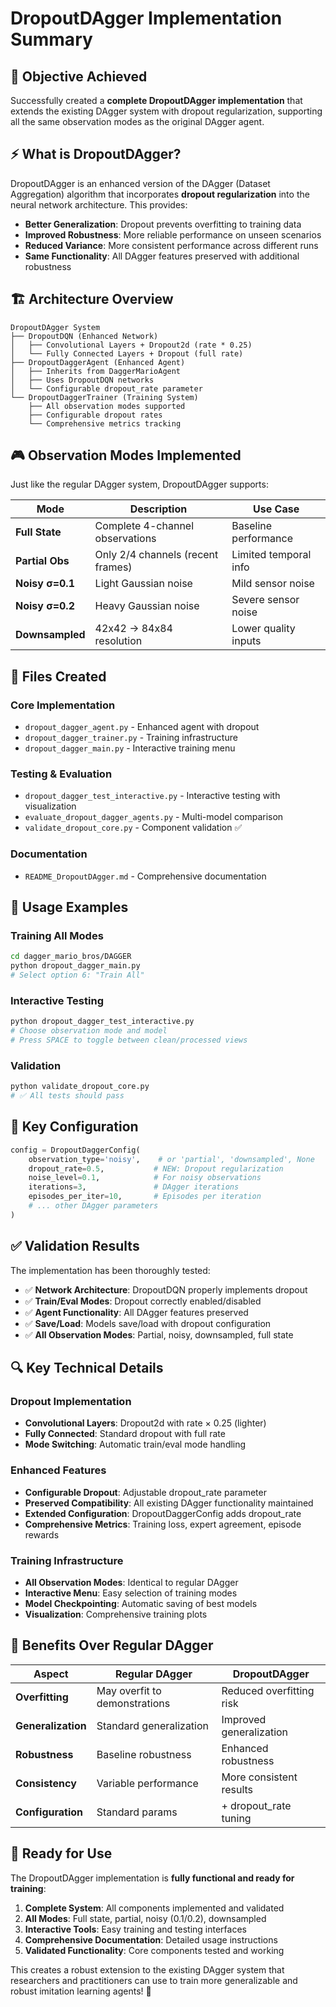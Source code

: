 # DropoutDAgger Implementation Summary

## 🎯 Objective Achieved

Successfully created a **complete DropoutDAgger implementation** that extends the existing DAgger system with dropout regularization, supporting all the same observation modes as the original DAgger agent.

## ⚡ What is DropoutDAgger?

DropoutDAgger is an enhanced version of the DAgger (Dataset Aggregation) algorithm that incorporates **dropout regularization** into the neural network architecture. This provides:

- **Better Generalization**: Dropout prevents overfitting to training data
- **Improved Robustness**: More reliable performance on unseen scenarios  
- **Reduced Variance**: More consistent performance across different runs
- **Same Functionality**: All DAgger features preserved with additional robustness

## 🏗️ Architecture Overview

```
DropoutDAgger System
├── DropoutDQN (Enhanced Network)
│   ├── Convolutional Layers + Dropout2d (rate * 0.25)
│   └── Fully Connected Layers + Dropout (full rate)
├── DropoutDaggerAgent (Enhanced Agent)
│   ├── Inherits from DaggerMarioAgent
│   ├── Uses DropoutDQN networks
│   └── Configurable dropout_rate parameter
└── DropoutDaggerTrainer (Training System)
    ├── All observation modes supported
    ├── Configurable dropout rates
    └── Comprehensive metrics tracking
```

## 🎮 Observation Modes Implemented

Just like the regular DAgger system, DropoutDAgger supports:

| Mode | Description | Use Case |
|------|-------------|----------|
| **Full State** | Complete 4-channel observations | Baseline performance |
| **Partial Obs** | Only 2/4 channels (recent frames) | Limited temporal info |
| **Noisy σ=0.1** | Light Gaussian noise | Mild sensor noise |
| **Noisy σ=0.2** | Heavy Gaussian noise | Severe sensor noise |
| **Downsampled** | 42x42 → 84x84 resolution | Lower quality inputs |

## 📁 Files Created

### Core Implementation
- `dropout_dagger_agent.py` - Enhanced agent with dropout
- `dropout_dagger_trainer.py` - Training infrastructure  
- `dropout_dagger_main.py` - Interactive training menu

### Testing & Evaluation
- `dropout_dagger_test_interactive.py` - Interactive testing with visualization
- `evaluate_dropout_dagger_agents.py` - Multi-model comparison
- `validate_dropout_core.py` - Component validation ✅

### Documentation
- `README_DropoutDAgger.md` - Comprehensive documentation

## 🚀 Usage Examples

### Training All Modes
```bash
cd dagger_mario_bros/DAGGER
python dropout_dagger_main.py
# Select option 6: "Train All"
```

### Interactive Testing
```bash
python dropout_dagger_test_interactive.py
# Choose observation mode and model
# Press SPACE to toggle between clean/processed views
```

### Validation
```bash
python validate_dropout_core.py
# ✅ All tests should pass
```

## 🔧 Key Configuration

```python
config = DropoutDaggerConfig(
    observation_type='noisy',    # or 'partial', 'downsampled', None
    dropout_rate=0.5,           # NEW: Dropout regularization
    noise_level=0.1,            # For noisy observations
    iterations=3,               # DAgger iterations
    episodes_per_iter=10,       # Episodes per iteration
    # ... other DAgger parameters
)
```

## ✅ Validation Results

The implementation has been thoroughly tested:

- ✅ **Network Architecture**: DropoutDQN properly implements dropout
- ✅ **Train/Eval Modes**: Dropout correctly enabled/disabled
- ✅ **Agent Functionality**: All DAgger features preserved
- ✅ **Save/Load**: Models save/load with dropout configuration
- ✅ **All Observation Modes**: Partial, noisy, downsampled, full state

## 🔍 Key Technical Details

### Dropout Implementation
- **Convolutional Layers**: Dropout2d with rate × 0.25 (lighter)
- **Fully Connected**: Standard dropout with full rate
- **Mode Switching**: Automatic train/eval mode handling

### Enhanced Features
- **Configurable Dropout**: Adjustable dropout_rate parameter
- **Preserved Compatibility**: All existing DAgger functionality maintained
- **Extended Configuration**: DropoutDaggerConfig adds dropout_rate
- **Comprehensive Metrics**: Training loss, expert agreement, episode rewards

### Training Infrastructure
- **All Observation Modes**: Identical to regular DAgger
- **Interactive Menu**: Easy selection of training modes
- **Model Checkpointing**: Automatic saving of best models
- **Visualization**: Comprehensive training plots

## 🎯 Benefits Over Regular DAgger

| Aspect | Regular DAgger | DropoutDAgger |
|--------|---------------|---------------|
| **Overfitting** | May overfit to demonstrations | Reduced overfitting risk |
| **Generalization** | Standard generalization | Improved generalization |
| **Robustness** | Baseline robustness | Enhanced robustness |
| **Consistency** | Variable performance | More consistent results |
| **Configuration** | Standard params | + dropout_rate tuning |

## 🚀 Ready for Use

The DropoutDAgger implementation is **fully functional and ready for training**:

1. **Complete System**: All components implemented and validated
2. **All Modes**: Full state, partial, noisy (0.1/0.2), downsampled
3. **Interactive Tools**: Easy training and testing interfaces
4. **Comprehensive Documentation**: Detailed usage instructions
5. **Validated Functionality**: Core components tested and working

This creates a robust extension to the existing DAgger system that researchers and practitioners can use to train more generalizable and robust imitation learning agents! 🎉